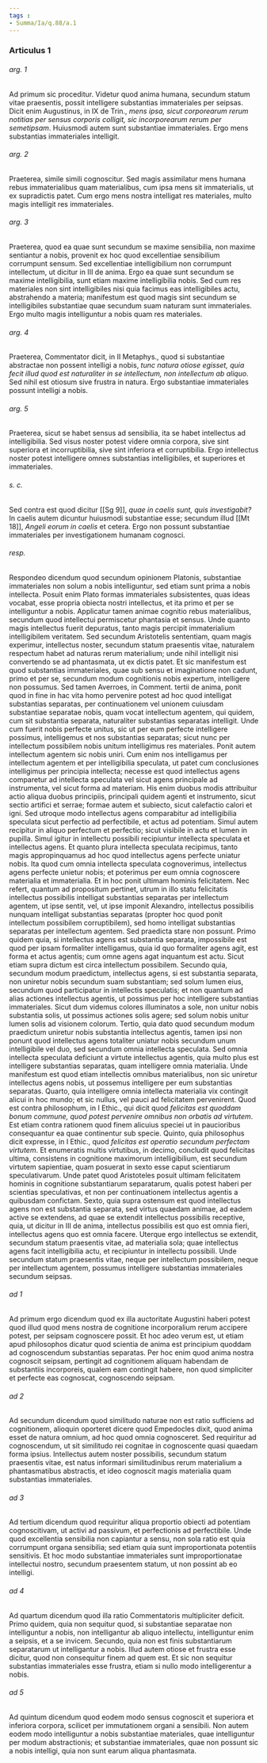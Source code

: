 ```yaml
---
tags : 
- Summa/Ia/q.88/a.1
---
```


### Articulus 1

###### arg. 1
Ad primum sic proceditur. Videtur quod anima humana, secundum statum vitae praesentis, possit intelligere substantias immateriales per seipsas. Dicit enim Augustinus, in IX de Trin., *mens ipsa, sicut corporearum rerum notitias per sensus corporis colligit, sic incorporearum rerum per semetipsam*. Huiusmodi autem sunt substantiae immateriales. Ergo mens substantias immateriales intelligit.

###### arg. 2
Praeterea, simile simili cognoscitur. Sed magis assimilatur mens humana rebus immaterialibus quam materialibus, cum ipsa mens sit immaterialis, ut ex supradictis patet. Cum ergo mens nostra intelligat res materiales, multo magis intelligit res immateriales.

###### arg. 3
Praeterea, quod ea quae sunt secundum se maxime sensibilia, non maxime sentiantur a nobis, provenit ex hoc quod excellentiae sensibilium corrumpunt sensum. Sed excellentiae intelligibilium non corrumpunt intellectum, ut dicitur in III de anima. Ergo ea quae sunt secundum se maxime intelligibilia, sunt etiam maxime intelligibilia nobis. Sed cum res materiales non sint intelligibiles nisi quia facimus eas intelligibiles actu, abstrahendo a materia; manifestum est quod magis sint secundum se intelligibiles substantiae quae secundum suam naturam sunt immateriales. Ergo multo magis intelliguntur a nobis quam res materiales.

###### arg. 4
Praeterea, Commentator dicit, in II Metaphys., quod si substantiae abstractae non possent intelligi a nobis, *tunc natura otiose egisset, quia fecit illud quod est naturaliter in se intellectum, non intellectum ab aliquo*. Sed nihil est otiosum sive frustra in natura. Ergo substantiae immateriales possunt intelligi a nobis.

###### arg. 5
Praeterea, sicut se habet sensus ad sensibilia, ita se habet intellectus ad intelligibilia. Sed visus noster potest videre omnia corpora, sive sint superiora et incorruptibilia, sive sint inferiora et corruptibilia. Ergo intellectus noster potest intelligere omnes substantias intelligibiles, et superiores et immateriales.

###### s. c.
Sed contra est quod dicitur [[Sg 9]], *quae in caelis sunt, quis investigabit?* In caelis autem dicuntur huiusmodi substantiae esse; secundum illud [[Mt 18]], *Angeli eorum in caelis* et cetera. Ergo non possunt substantiae immateriales per investigationem humanam cognosci.

###### resp.
Respondeo dicendum quod secundum opinionem Platonis, substantiae immateriales non solum a nobis intelliguntur, sed etiam sunt prima a nobis intellecta. Posuit enim Plato formas immateriales subsistentes, quas ideas vocabat, esse propria obiecta nostri intellectus, et ita primo et per se intelliguntur a nobis. Applicatur tamen animae cognitio rebus materialibus, secundum quod intellectui permiscetur phantasia et sensus. Unde quanto magis intellectus fuerit depuratus, tanto magis percipit immaterialium intelligibilem veritatem. Sed secundum Aristotelis sententiam, quam magis experimur, intellectus noster, secundum statum praesentis vitae, naturalem respectum habet ad naturas rerum materialium; unde nihil intelligit nisi convertendo se ad phantasmata, ut ex dictis patet. Et sic manifestum est quod substantias immateriales, quae sub sensu et imaginatione non cadunt, primo et per se, secundum modum cognitionis nobis expertum, intelligere non possumus. Sed tamen Averroes, in Comment. tertii de anima, ponit quod in fine in hac vita homo pervenire potest ad hoc quod intelligat substantias separatas, per continuationem vel unionem cuiusdam substantiae separatae nobis, quam vocat intellectum agentem, qui quidem, cum sit substantia separata, naturaliter substantias separatas intelligit. Unde cum fuerit nobis perfecte unitus, sic ut per eum perfecte intelligere possimus, intelligemus et nos substantias separatas; sicut nunc per intellectum possibilem nobis unitum intelligimus res materiales. Ponit autem intellectum agentem sic nobis uniri. Cum enim nos intelligamus per intellectum agentem et per intelligibilia speculata, ut patet cum conclusiones intelligimus per principia intellecta; necesse est quod intellectus agens comparetur ad intellecta speculata vel sicut agens principale ad instrumenta, vel sicut forma ad materiam. His enim duobus modis attribuitur actio aliqua duobus principiis, principali quidem agenti et instrumento, sicut sectio artifici et serrae; formae autem et subiecto, sicut calefactio calori et igni. Sed utroque modo intellectus agens comparabitur ad intelligibilia speculata sicut perfectio ad perfectibile, et actus ad potentiam. Simul autem recipitur in aliquo perfectum et perfectio; sicut visibile in actu et lumen in pupilla. Simul igitur in intellectu possibili recipiuntur intellecta speculata et intellectus agens. Et quanto plura intellecta speculata recipimus, tanto magis appropinquamus ad hoc quod intellectus agens perfecte uniatur nobis. Ita quod cum omnia intellecta speculata cognoverimus, intellectus agens perfecte unietur nobis; et poterimus per eum omnia cognoscere materialia et immaterialia. Et in hoc ponit ultimam hominis felicitatem. Nec refert, quantum ad propositum pertinet, utrum in illo statu felicitatis intellectus possibilis intelligat substantias separatas per intellectum agentem, ut ipse sentit, vel, ut ipse imponit Alexandro, intellectus possibilis nunquam intelligat substantias separatas (propter hoc quod ponit intellectum possibilem corruptibilem), sed homo intelligat substantias separatas per intellectum agentem. Sed praedicta stare non possunt. Primo quidem quia, si intellectus agens est substantia separata, impossibile est quod per ipsam formaliter intelligamus, quia id quo formaliter agens agit, est forma et actus agentis; cum omne agens agat inquantum est actu. Sicut etiam supra dictum est circa intellectum possibilem. Secundo quia, secundum modum praedictum, intellectus agens, si est substantia separata, non uniretur nobis secundum suam substantiam; sed solum lumen eius, secundum quod participatur in intellectis speculatis; et non quantum ad alias actiones intellectus agentis, ut possimus per hoc intelligere substantias immateriales. Sicut dum videmus colores illuminatos a sole, non unitur nobis substantia solis, ut possimus actiones solis agere; sed solum nobis unitur lumen solis ad visionem colorum. Tertio, quia dato quod secundum modum praedictum uniretur nobis substantia intellectus agentis, tamen ipsi non ponunt quod intellectus agens totaliter uniatur nobis secundum unum intelligibile vel duo, sed secundum omnia intellecta speculata. Sed omnia intellecta speculata deficiunt a virtute intellectus agentis, quia multo plus est intelligere substantias separatas, quam intelligere omnia materialia. Unde manifestum est quod etiam intellectis omnibus materialibus, non sic uniretur intellectus agens nobis, ut possemus intelligere per eum substantias separatas. Quarto, quia intelligere omnia intellecta materialia vix contingit alicui in hoc mundo; et sic nullus, vel pauci ad felicitatem pervenirent. Quod est contra philosophum, in I Ethic., qui dicit quod *felicitas est quoddam bonum commune, quod potest pervenire omnibus non orbatis ad virtutem*. Est etiam contra rationem quod finem alicuius speciei ut in paucioribus consequantur ea quae continentur sub specie. Quinto, quia philosophus dicit expresse, in I Ethic., quod *felicitas est operatio secundum perfectam virtutem*. Et enumeratis multis virtutibus, in decimo, concludit quod felicitas ultima, consistens in cognitione maximorum intelligibilium, est secundum virtutem sapientiae, quam posuerat in sexto esse caput scientiarum speculativarum. Unde patet quod Aristoteles posuit ultimam felicitatem hominis in cognitione substantiarum separatarum, qualis potest haberi per scientias speculativas, et non per continuationem intellectus agentis a quibusdam confictam. Sexto, quia supra ostensum est quod intellectus agens non est substantia separata, sed virtus quaedam animae, ad eadem active se extendens, ad quae se extendit intellectus possibilis receptive, quia, ut dicitur in III de anima, intellectus possibilis est quo est omnia fieri, intellectus agens quo est omnia facere. Uterque ergo intellectus se extendit, secundum statum praesentis vitae, ad materialia sola; quae intellectus agens facit intelligibilia actu, et recipiuntur in intellectu possibili. Unde secundum statum praesentis vitae, neque per intellectum possibilem, neque per intellectum agentem, possumus intelligere substantias immateriales secundum seipsas.

###### ad 1
Ad primum ergo dicendum quod ex illa auctoritate Augustini haberi potest quod illud quod mens nostra de cognitione incorporalium rerum accipere potest, per seipsam cognoscere possit. Et hoc adeo verum est, ut etiam apud philosophos dicatur quod scientia de anima est principium quoddam ad cognoscendum substantias separatas. Per hoc enim quod anima nostra cognoscit seipsam, pertingit ad cognitionem aliquam habendam de substantiis incorporeis, qualem eam contingit habere, non quod simpliciter et perfecte eas cognoscat, cognoscendo seipsam.

###### ad 2
Ad secundum dicendum quod similitudo naturae non est ratio sufficiens ad cognitionem, alioquin oporteret dicere quod Empedocles dixit, quod anima esset de natura omnium, ad hoc quod omnia cognosceret. Sed requiritur ad cognoscendum, ut sit similitudo rei cognitae in cognoscente quasi quaedam forma ipsius. Intellectus autem noster possibilis, secundum statum praesentis vitae, est natus informari similitudinibus rerum materialium a phantasmatibus abstractis, et ideo cognoscit magis materialia quam substantias immateriales.

###### ad 3
Ad tertium dicendum quod requiritur aliqua proportio obiecti ad potentiam cognoscitivam, ut activi ad passivum, et perfectionis ad perfectibile. Unde quod excellentia sensibilia non capiantur a sensu, non sola ratio est quia corrumpunt organa sensibilia; sed etiam quia sunt improportionata potentiis sensitivis. Et hoc modo substantiae immateriales sunt improportionatae intellectui nostro, secundum praesentem statum, ut non possint ab eo intelligi.

###### ad 4
Ad quartum dicendum quod illa ratio Commentatoris multipliciter deficit. Primo quidem, quia non sequitur quod, si substantiae separatae non intelliguntur a nobis, non intelligantur ab aliquo intellectu, intelliguntur enim a seipsis, et a se invicem. Secundo, quia non est finis substantiarum separatarum ut intelligantur a nobis. Illud autem otiose et frustra esse dicitur, quod non consequitur finem ad quem est. Et sic non sequitur substantias immateriales esse frustra, etiam si nullo modo intelligerentur a nobis.

###### ad 5
Ad quintum dicendum quod eodem modo sensus cognoscit et superiora et inferiora corpora, scilicet per immutationem organi a sensibili. Non autem eodem modo intelliguntur a nobis substantiae materiales, quae intelliguntur per modum abstractionis; et substantiae immateriales, quae non possunt sic a nobis intelligi, quia non sunt earum aliqua phantasmata.

